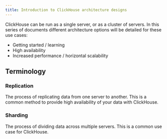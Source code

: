```yaml
---
title: Introduction to ClickHouse architecture designs
---
```


ClickHouse can be run as a single server, or as a cluster of servers.  In this series of documents different architecture options will be detailed for these use cases:
- Getting started / learning
- High availability
- Increased performance / horizontal scalability

## Terminology

### Replication
The process of replicating data from one server to another.  This is a common method to provide high availability of your data with ClickHouse.

### Sharding
The process of dividing data across multiple servers.  This is a common use case for ClickHouse.

